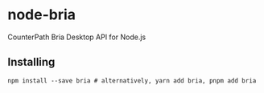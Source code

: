# node-bria

CounterPath Bria Desktop API for Node.js

## Installing

```shell
npm install --save bria # alternatively, yarn add bria, pnpm add bria
```
